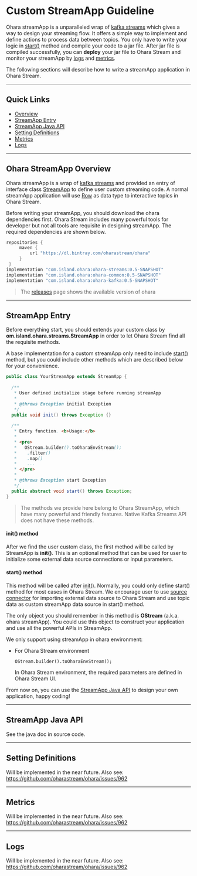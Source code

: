 # Custom StreamApp Guideline

Ohara streamApp is a unparalleled wrap of [kafka streams](https://kafka.apache.org/documentation/streams) which gives
a way to design your streaming flow.
It offers a simple way to implement and define actions to process data between topics.
You only have to write your logic in [start()](#start-method) method and compile your code to a jar file.
After jar file is compiled successfully, you can **deploy** your jar file to Ohara Stream and monitor your streamApp by
 [logs](#logs) and [metrics](#metrics). 

The following sections will describe how to write a streamApp application in Ohara Stream.

----------

## Quick Links

- [Overview](#ohara-streamapp-overview)
- [StreamApp Entry](#streamapp-entry)
- [StreamApp Java API](#streamapp-java-api)
- [Setting Definitions](#setting-definitions)
- [Metrics](#metrics)
- [Logs](#logs)

----------

## Ohara StreamApp Overview

Ohara streamApp is a wrap of [kafka streams](https://kafka.apache.org/documentation/streams) and provided an entry of interface
class [StreamApp](#streamapp-entry) to define user custom streaming code. A normal streamApp application will use [Row](custom_connector.md#data-model)
as data type to interactive topics in Ohara Stream.

Before writing your streamApp, you should download the ohara dependencies first. Ohara Stream includes many powerful tools
for developer but not all tools are requisite in designing streamApp. The required dependencies are shown below.
  
```groovy
repositories {
     maven {
         url "https://dl.bintray.com/oharastream/ohara"
     }
 }
implementation "com.island.ohara:ohara-streams:0.5-SNAPSHOT"
implementation "com.island.ohara:ohara-common:0.5-SNAPSHOT"
implementation "com.island.ohara:ohara-kafka:0.5-SNAPSHOT"
```

> The [releases](https://github.com/oharastream/ohara/releases) page shows the available version of ohara

----------

## StreamApp Entry

Before everything start, you should extends your custom class by **om.island.ohara.streams.StreamApp** in order to
let Ohara Stream find all the requisite methods.

A base implementation for a custom streamApp only need to include [start()]() method, but you could include other methods
which are described below for your convenience.

```java
public class YourStreamApp extends StreamApp {
  
  /**
   * User defined initialize stage before running streamApp
   *
   * @throws Exception initial Exception
   */
  public void init() throws Exception {}
  
  /**
   * Entry function. <b>Usage:</b>
   *
   * <pre>
   *   OStream.builder().toOharaEnvStream();
   *    .filter()
   *    .map()
   *    ...
   * </pre>
   *
   * @throws Exception start Exception
   */
  public abstract void start() throws Exception;
}
```

> The methods we provide here belong to Ohara StreamApp, which have many powerful and friendly features. 
Native Kafka Streams API does not have these methods.

#### init() method
After we find the user custom class, the first method will be called by StreamApp is **init()**. This is an optional method that
can be used for user to initialize some external data source connections or input parameters.

#### start() method
This method will be called after [init()](#init-method). Normally, you could only define start() method for most cases in
Ohara Stream. We encourage user to use [source connector](custom_connector.md#source-connector) for importing external
data source to Ohara Stream and use topic data as custom streamApp data source in start() method.

The only object you should remember in this method is **OStream** (a.k.a. ohara streamApp). You could use this object to
construct your application and use all the powerful APIs in StreamApp.

We only support using streamApp in ohara environment:

- For Ohara Stream environment
    ```text
    OStream.builder().toOharaEnvStream();
    ```
    In Ohara Stream environment, the required parameters are defined in Ohara Stream UI.

From now on, you can use the [StreamApp Java API](#streamapp-java-api) to design your own application, happy coding!

----------

## StreamApp Java API

See the java doc in source code.

----------

## Setting Definitions

Will be implemented in the near future. Also see:
https://github.com/oharastream/ohara/issues/962

----------

## Metrics

Will be implemented in the near future. Also see:
https://github.com/oharastream/ohara/issues/962

----------

## Logs

Will be implemented in the near future. Also see:
https://github.com/oharastream/ohara/issues/962